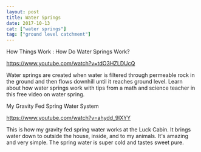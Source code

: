 ```yaml
---
layout: post
title: Water Springs
date: 2017-10-13
cat: ["water springs"]
tag: ["ground level catchment"]
---
```


How Things Work : How Do Water Springs Work?

https://www.youtube.com/watch?v=tdO3HZLDUcQ

Water springs are created when water is filtered through permeable rock in the ground and then flows downhill until it reaches ground level. Learn about how water springs work with tips from a math and science teacher in this free video on water spring.

My Gravity Fed Spring Water System

https://www.youtube.com/watch?v=ahydd_9lXYY

This is how my gravity fed spring water works at the Luck Cabin. It brings water down to outside the house, inside, and to my animals. It's amazing and very simple. The spring water is super cold and tastes sweet  pure.